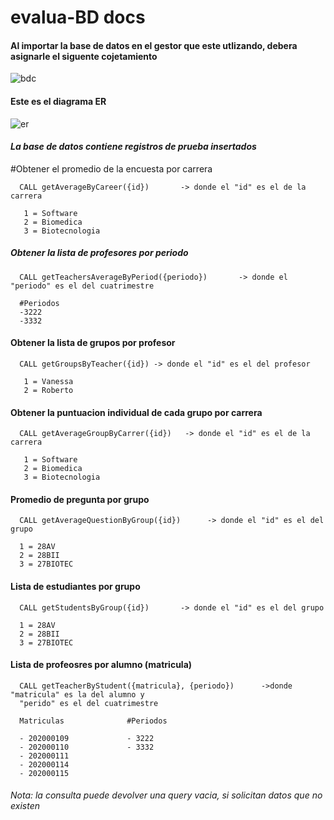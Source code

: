 # evalua-BD docs

#### Al importar la base de datos en el gestor que este utlizando, debera asignarle el siguente cojetamiento
![bdc](https://user-images.githubusercontent.com/85807291/224610108-0ad05757-6257-4426-866c-4da34eacf91b.PNG)

      
#### Este es el diagrama ER

![er](https://user-images.githubusercontent.com/85807291/224609909-98afe2d4-f7f6-45d5-ae5f-83af3070dac9.png)

#### <em> La base de datos contiene registros de prueba insertados </em>
#Obtener el promedio de la encuesta por carrera

      CALL getAverageByCareer({id})       -> donde el "id" es el de la carrera 

       1 = Software
       2 = Biomedica
       3 = Biotecnologia

    

##### Obtener la lista de profesores por periodo

      CALL getTeachersAverageByPeriod({periodo})       -> donde el "periodo" es el del cuatrimestre 

      #Periodos 
      -3222
      -3332

#### Obtener la lista de grupos por profesor

      CALL getGroupsByTeacher({id}) -> donde el "id" es el del profesor

       1 = Vanessa
       2 = Roberto


#### Obtener la puntuacion individual de cada grupo por carrera 

      CALL getAverageGroupByCarrer({id})   -> donde el "id" es el de la carrera 

       1 = Software
       2 = Biomedica
       3 = Biotecnologia


#### Promedio de pregunta por grupo 

      CALL getAverageQuestionByGroup({id})      -> donde el "id" es el del grupo
      
      1 = 28AV
      2 = 28BII
      3 = 27BIOTEC

#### Lista de estudiantes por grupo

      CALL getStudentsByGroup({id})       -> donde el "id" es el del grupo

      1 = 28AV
      2 = 28BII
      3 = 27BIOTEC

#### Lista de profeosres por alumno (matricula)

      CALL getTeacherByStudent({matricula}, {periodo})      ->donde "matricula" es la del alumno y
      "perido" es el del cuatrimestre
      
      Matriculas              #Periodos 
    
      - 202000109             - 3222
      - 202000110             - 3332                        
      - 202000111
      - 202000114
      - 202000115      
###### Nota: la consulta puede devolver una query vacia, si solicitan datos que no existen 
      
